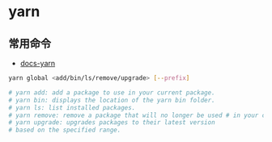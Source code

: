 # yarn

## 常用命令
- [docs-yarn](https://yarnpkg.com/en/docs/cli/)

```bash
yarn global <add/bin/ls/remove/upgrade> [--prefix]

# yarn add: add a package to use in your current package.
# yarn bin: displays the location of the yarn bin folder.
# yarn ls: list installed packages.
# yarn remove: remove a package that will no longer be used # in your current package.
# yarn upgrade: upgrades packages to their latest version 
# based on the specified range.
```